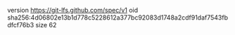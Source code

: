 version https://git-lfs.github.com/spec/v1
oid sha256:4d06802e13b1d778c5228612a377bc92083d1748a2cdf91daf7543fbdfcf76b3
size 62
